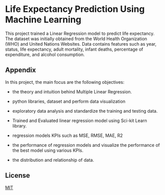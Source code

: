 
# Life Expectancy Prediction Using Machine Learning

This project trained a Linear Regression model to predict life expectancy. The dataset was initially obtained from the World Health Organization (WHO) and United Nations Websites. Data contains features such as year, status, life expectancy, adult mortality, infant deaths, percentage of expenditure, and alcohol consumption.
## Appendix

In this project, the main focus are the following objectives:

- the theory and intuition behind Multiple Linear Regression.

- python libraries, dataset and perform data visualization

- exploratory data analysis and standardize the training and testing data.

- Trained and Evaluated linear regression model using Sci-kit Learn library.

- regression models KPIs such as MSE, RMSE, MAE, R2

- the performance of regression models and visualize the performance of the best model using various KPIs.

- the distribution and relationship of data.




## License

[MIT](https://choosealicense.com/licenses/mit/)

